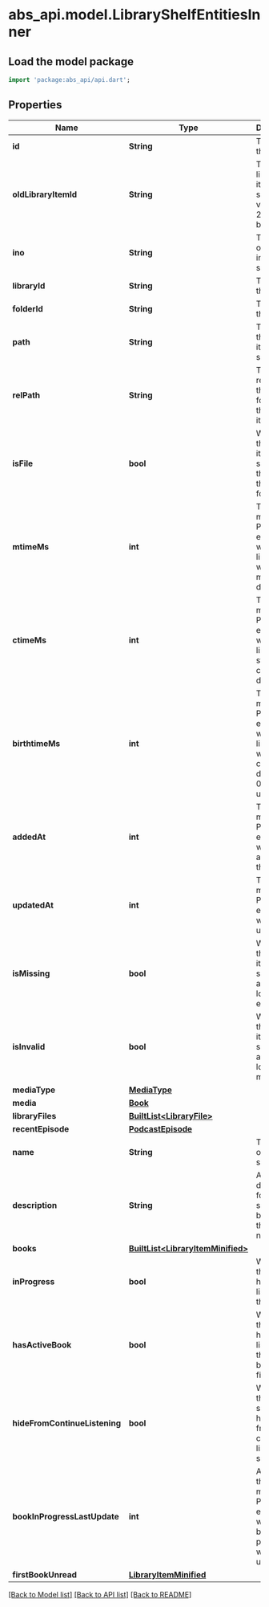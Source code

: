 # abs_api.model.LibraryShelfEntitiesInner

## Load the model package
```dart
import 'package:abs_api/api.dart';
```

## Properties
Name | Type | Description | Notes
------------ | ------------- | ------------- | -------------
**id** | **String** | The ID of the series. | [optional] 
**oldLibraryItemId** | **String** | The ID of library items on server version 2.2.23 and before. | [optional] 
**ino** | **String** | The inode of the item in the file system. | [optional] 
**libraryId** | **String** | The ID of the library. | [optional] 
**folderId** | **String** | The ID of the folder. | [optional] 
**path** | **String** | The path of the library item on the server. | [optional] 
**relPath** | **String** | The path, relative to the library folder, of the library item. | [optional] 
**isFile** | **bool** | Whether the library item is a single file in the root of the library folder. | [optional] 
**mtimeMs** | **int** | The time (in ms since POSIX epoch) when the library item was last modified on disk. | [optional] 
**ctimeMs** | **int** | The time (in ms since POSIX epoch) when the library item status was changed on disk. | [optional] 
**birthtimeMs** | **int** | The time (in ms since POSIX epoch) when the library item was created on disk. Will be 0 if unknown. | [optional] 
**addedAt** | **int** | The time (in ms since POSIX epoch) when added to the server. | [optional] 
**updatedAt** | **int** | The time (in ms since POSIX epoch) when last updated. | [optional] 
**isMissing** | **bool** | Whether the library item was scanned and no longer exists. | [optional] 
**isInvalid** | **bool** | Whether the library item was scanned and no longer has media files. | [optional] 
**mediaType** | [**MediaType**](MediaType.md) |  | [optional] 
**media** | [**Book**](Book.md) |  | [optional] 
**libraryFiles** | [**BuiltList&lt;LibraryFile&gt;**](LibraryFile.md) |  | [optional] 
**recentEpisode** | [**PodcastEpisode**](PodcastEpisode.md) |  | [optional] 
**name** | **String** | The name of the series. | [optional] 
**description** | **String** | A description for the series. Will be null if there is none. | [optional] 
**books** | [**BuiltList&lt;LibraryItemMinified&gt;**](LibraryItemMinified.md) |  | [optional] 
**inProgress** | **bool** | Whether the user has started listening to the series. | [optional] 
**hasActiveBook** | **bool** | Whether the user has started listening to the series, but has not finished it. | [optional] 
**hideFromContinueListening** | **bool** | Whether the series should be hidden from the continue listening section. | [optional] 
**bookInProgressLastUpdate** | **int** | An Integer, the time (in ms since POSIX epoch) when the book's progress was last updated. | [optional] 
**firstBookUnread** | [**LibraryItemMinified**](LibraryItemMinified.md) |  | [optional] 

[[Back to Model list]](../README.md#documentation-for-models) [[Back to API list]](../README.md#documentation-for-api-endpoints) [[Back to README]](../README.md)


